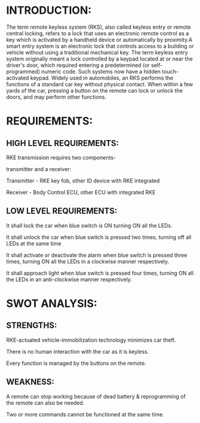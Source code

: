 # INTRODUCTION:

The term remote keyless system (RKS), also called keyless entry or remote central locking, refers to a lock that uses an electronic remote control as a key which is activated by a handheld device or automatically by proximity.A smart entry system is an electronic lock that controls access to a building or vehicle without using a traditional mechanical key. The term keyless entry system originally meant a lock controlled by a keypad located at or near the driver's door, which required entering a predetermined (or self-programmed) numeric code. Such systems now have a hidden touch-activated keypad.
Widely used in automobiles, an RKS performs the functions of a standard car key without physical contact. When within a few yards of the car, pressing a button on the remote can lock or unlock the doors, and may perform other functions.

# REQUIREMENTS:
## HIGH LEVEL REQUIREMENTS:

RKE transmission requires two components-

transmitter and a receiver:

Transmitter - RKE key fob, other ID device with RKE integrated 

Receiver - Body Control ECU, other ECU with integrated RKE 

## LOW LEVEL REQUIREMENTS:

It shall lock the car when blue switch is ON turning ON all the LEDs.

It shall unlock the car when blue switch is pressed two times, turning off all LEDs at the same time

It shall activate or deactivate the alarm when blue switch is pressed three times, turning ON all the LEDs in a clockwise manner respectively.

It shall approach light when blue switch is pressed four times, turning ON all the LEDs in an anti-clockwise manner respectively.

# SWOT ANALYSIS:
## STRENGTHS:

RKE-actuated vehicle-immobilization technology minimizes car theft. 

There is no human interaction with the car as it is keyless.

Every function is managed by the buttons on the remote.

## WEAKNESS:

A remote can stop working because of dead battery & reprogramming of the remote can also be needed.

Two or more commands cannot be functioned at the same time.



